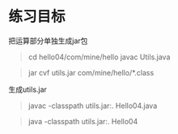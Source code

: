 练习目标
========
把运算部分单独生成jar包

> cd hello04/com/mine/hello
> javac Utils.java

> jar cvf utils.jar com/mine/hello/*.class

生成utils.jar

> javac -classpath utils.jar:. Hello04.java

> java -classpath utils.jar:. Hello04
